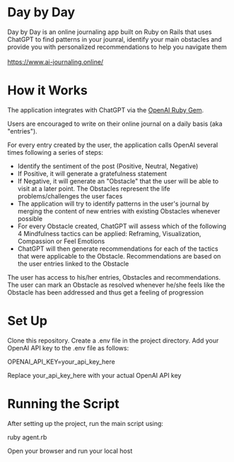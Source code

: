 # Day by Day

Day by Day is an online journaling app built on Ruby on Rails that uses ChatGPT to find patterns in your jounral, 
identify your main obstacles and provide you with personalized recommendations to help you navigate them
<br>
<br>
https://www.ai-journaling.online/


# How it Works

The application integrates with ChatGPT via the <a href="https://github.com/alexrudall/ruby-openai">OpenAI Ruby Gem</a>. 

Users are encouraged to write on their online journal on a daily basis (aka "entries"). 

For every entry created by the user, the application calls OpenAI several times following a series of steps: 
- Identify the sentiment of the post (Positive, Neutral, Negative)
- If Positive, it will generate a gratefulness statement 
- If Negative, it will generate an "Obstacle" that the user will be able to visit at a later point. The Obstacles represent the life problems/challenges the user faces
- The application will try to identify patterns in the user's journal by merging the content of new entries with existing Obstacles whenever possible
- For every Obstacle created, ChatGPT will assess which of the following 4 Mindfulness tactics can be applied: Reframing, Visualization, Compassion or Feel Emotions
- ChatGPT will then generate recommendations for each of the tactics that were applicable to the Obstacle. Recommendations are based on the user entries linked to the Obstacle

The user has access to his/her entries, Obstacles and recommendations. The user can mark an Obstacle as resolved whenever he/she feels like the Obstacle has been addressed and thus get a feeling of progression


# Set Up

Clone this repository. Create a .env file in the project directory. Add your OpenAI API key to the .env file as follows:

OPENAI_API_KEY=your_api_key_here

Replace your_api_key_here with your actual OpenAI API key


# Running the Script

After setting up the project, run the main script using:

ruby agent.rb

Open your browser and run your local host
